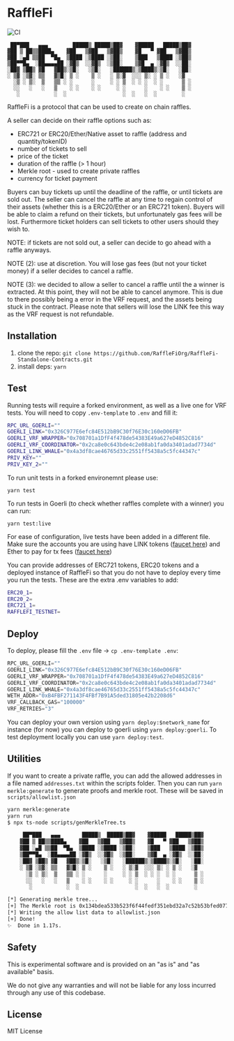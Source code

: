 # RaffleFi

![CI](https://github.com/RaffleFiOrg/RaffleFi-Standalone-Contracts/actions/workflows/contracts.yml/badge.svg)

```
 ██▀███   ▄▄▄        █████▒ █████▒██▓    ▓█████   █████▒██▓
▓██ ▒ ██▒▒████▄    ▓██   ▒▓██   ▒▓██▒    ▓█   ▀ ▓██   ▒▓██▒
▓██ ░▄█ ▒▒██  ▀█▄  ▒████ ░▒████ ░▒██░    ▒███   ▒████ ░▒██▒
▒██▀▀█▄  ░██▄▄▄▄██ ░▓█▒  ░░▓█▒  ░▒██░    ▒▓█  ▄ ░▓█▒  ░░██░
░██▓ ▒██▒ ▓█   ▓██▒░▒█░   ░▒█░   ░██████▒░▒████▒░▒█░   ░██░
░ ▒▓ ░▒▓░ ▒▒   ▓▒█░ ▒ ░    ▒ ░   ░ ▒░▓  ░░░ ▒░ ░ ▒ ░   ░▓  
  ░▒ ░ ▒░  ▒   ▒▒ ░ ░      ░     ░ ░ ▒  ░ ░ ░  ░ ░      ▒ ░
  ░░   ░   ░   ▒    ░ ░    ░ ░     ░ ░      ░    ░ ░    ▒ ░
   ░           ░  ░                  ░  ░   ░  ░        ░  
```

RaffleFi is a protocol that can be used to create on chain raffles. 

A seller can decide on their raffle options such as:

* ERC721 or ERC20/Ether/Native asset to raffle (address and quantity/tokenID)
* number of tickets to sell
* price of the ticket
* duration of the raffle (> 1 hour)
* Merkle root - used to create private raffles
* currency for ticket payment

Buyers can buy tickets up until the deadline of the raffle, or until tickets are sold out. The seller can cancel the raffle at any time to regain control of their assets (whether this is a ERC20/Ether or an ERC721 token). Buyers will be able to claim a refund on their tickets, but unfortunately gas fees will be lost. Furthermore ticket holders can sell tickets to other users should they wish to. 

NOTE: if tickets are not sold out, a seller can decide to go ahead with a raffle anyways.

NOTE (2): use at discretion. You will lose gas fees (but not your ticket money) if a seller decides to cancel a raffle. 

NOTE (3): we decided to allow a seller to cancel a raffle until the a winner is extracted. At this point, they will not be able to cancel anymore. This is due to there possibly being a error in the VRF request, and the assets being stuck in the contract. Please note that sellers will lose the LINK fee this way as the VRF request is not refundable.

## Installation

1. clone the repo: `git clone https://github.com/RaffleFiOrg/RaffleFi-Standalone-Contracts.git`
2. install deps: `yarn`

## Test

Running tests will require a forked environment, as well as a live one for VRF tests. You will need to copy `.env-template` to `.env` and fill it:

```bash
RPC_URL_GOERLI=""
GOERLI_LINK="0x326C977E6efc84E512bB9C30f76E30c160eD06FB"
GOERLI_VRF_WRAPPER="0x708701a1DfF4f478de54383E49a627eD4852C816"
GOERLI_VRF_COORDINATOR="0x2ca8e0c643bde4c2e08ab1fa0da3401adad7734d"
GOERLI_LINK_WHALE="0x4a3df8cae46765d33c2551ff5438a5c5fc44347c"
PRIV_KEY=""
PRIV_KEY_2=""
```

To run unit tests in a forked environemnt please use:

`yarn test`

To run tests in Goerli (to check whether raffles complete with a winner) you can run:

`yarn test:live`

For ease of configuration, live tests have been added in a different file. Make sure the accounts you are using have LINK tokens ([faucet here](https://faucets.chain.link/)) and Ether to pay for tx fees ([faucet here](https://goerlifaucet.com/))

You can provide addresses of ERC721 tokens, ERC20 tokens and a deployed instance of RaffleFi so that you do not have to deploy every time you run the tests. These are the extra .env variables to add:

```bash
ERC20_1=
ERC20_2=
ERC721_1=
RAFFLEFI_TESTNET=
```

## Deploy

To deploy, please fill the `.env` file -> `cp .env-template .env`:

```js
RPC_URL_GOERLI=""
GOERLI_LINK="0x326C977E6efc84E512bB9C30f76E30c160eD06FB"
GOERLI_VRF_WRAPPER="0x708701a1DfF4f478de54383E49a627eD4852C816"
GOERLI_VRF_COORDINATOR="0x2ca8e0c643bde4c2e08ab1fa0da3401adad7734d"
GOERLI_LINK_WHALE="0x4a3df8cae46765d33c2551ff5438a5c5fc44347c"
WETH_ADDR="0xB4FBF271143F4FBf7B91A5ded31805e42b2208d6"
VRF_CALLBACK_GAS="100000"
VRF_RETRIES="3"
```

You can deploy your own version using `yarn deploy:$network_name` for instance (for now) you can deploy to goerli using `yarn deploy:goerli`. To test deployment locally you can use `yarn deploy:test`.

## Utilities

If you want to create a private raffle, you can add the allowed addresses in a file named `addresses.txt` within the scripts folder. Then you can run `yarn merkle:generate` to generate proofs and merkle root. These will be saved in `scripts/allowlist.json`

```bash
yarn merkle:generate
yarn run 
$ npx ts-node scripts/genMerkleTree.ts

     ██▀███   ▄▄▄       █████▒  █████▒██▓    ▓█████   █████▒██▓
    ▓██ ▒ ██▒▒████▄    ▓██   ▒▓██   ▒▓██▒    ▓█   ▀ ▓██   ▒▓██▒
    ▓██ ░▄█ ▒▒██  ▀█▄  ▒████ ░▒████ ░▒██░    ▒███   ▒████ ░▒██▒
    ▒██▀▀█▄  ░██▄▄▄▄██ ░▓█▒  ░░▓█▒  ░▒██░    ▒▓█  ▄ ░▓█▒  ░░██░
    ░██▓ ▒██▒ ▓█   ▓██▒░▒█░   ░▒█░   ░██████▒░▒████▒░▒█░   ░██░
    ░ ▒▓ ░▒▓░ ▒▒   ▓▒█░ ▒ ░    ▒ ░   ░ ▒░▓  ░░░ ▒░ ░ ▒ ░   ░▓
      ░▒ ░ ▒░  ▒   ▒▒ ░ ░      ░     ░ ░ ▒  ░ ░ ░  ░ ░      ▒ ░
      ░░   ░   ░   ▒    ░ ░    ░ ░     ░ ░      ░    ░ ░    ▒ ░
       ░           ░  ░                  ░  ░   ░  ░        ░

[*] Generating merkle tree...
[+] The Merkle root is 0x134bdea533b523f6f44fedf351ebd32a7c52b53bfed077c944cc6b48a594b4b6
[*] Writing the allow list data to allowlist.json
[+] Done!
✨  Done in 1.17s.
```

## Safety

This is experimental software and is provided on an "as is" and "as available" basis.

We do not give any warranties and will not be liable for any loss incurred through any use of this codebase.

## License 

MIT License
